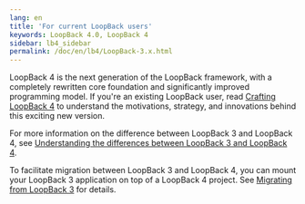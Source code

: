 ```yaml
---
lang: en
title: 'For current LoopBack users'
keywords: LoopBack 4.0, LoopBack 4
sidebar: lb4_sidebar
permalink: /doc/en/lb4/LoopBack-3.x.html
---
```


LoopBack 4 is the next generation of the LoopBack framework, with a completely
rewritten core foundation and significantly improved programming model. If
you're an existing LoopBack user, read
[Crafting LoopBack 4](Crafting-LoopBack-4.html) to understand the motivations,
strategy, and innovations behind this exciting new version.

For more information on the difference between LoopBack 3 and LoopBack 4, see
[Understanding the differences between LoopBack 3 and LoopBack 4](Understanding-the-differences.md).

To facilitate migration between LoopBack 3 and LoopBack 4, you can mount your
LoopBack 3 application on top of a LoopBack 4 project. See
[Migrating from LoopBack 3](Migrating-from-LoopBack-3.md) for details.
